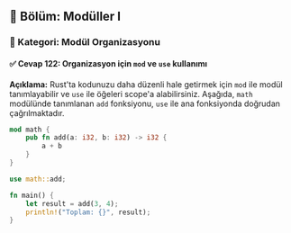 ## 📘 Bölüm: Modüller I  
### 🔹 Kategori: Modül Organizasyonu  
#### ✅ Cevap 122: Organizasyon için `mod` ve `use` kullanımı

**Açıklama:**
Rust'ta kodunuzu daha düzenli hale getirmek için `mod` ile modül tanımlayabilir ve `use` ile öğeleri scope'a alabilirsiniz. Aşağıda, `math` modülünde tanımlanan `add` fonksiyonu, `use` ile ana fonksiyonda doğrudan çağrılmaktadır.

```rust
mod math {
    pub fn add(a: i32, b: i32) -> i32 {
        a + b
    }
}

use math::add;

fn main() {
    let result = add(3, 4);
    println!("Toplam: {}", result);
}
```

